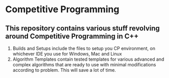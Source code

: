 # Competitive Programming
## This repository contains various stuff revolving around Competitive Programming in C++
1. Builds and Setups include the files to setup you CP environment, on whichever IDE you use for Windows, Mac and Linux
2. Algorithm Templates contain tested templates for various advanced and complex algorithms that are ready to use with minimal modifications according to problem. This will save a lot of time.